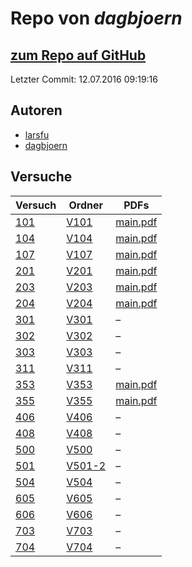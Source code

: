 # Repo von *dagbjoern*

## [zum Repo auf GitHub](https://github.com/dagbjoern/AP-Physik)

Letzter Commit: 12.07.2016 09:19:16

## Autoren
- [larsfu](https://github.com/larsfu)
- [dagbjoern](https://github.com/dagbjoern)

## Versuche

|       Versuch       |                              Ordner                               |                                                          PDFs                                                           |
|---------------------|-------------------------------------------------------------------|-------------------------------------------------------------------------------------------------------------------------|
|[101](../versuch/101)|[V101](https://github.com/dagbjoern/AP-Physik/tree/master/V101)    |[main.pdf](https://docs.google.com/viewer?url=https://raw.githubusercontent.com/dagbjoern/AP-Physik/master/V101/main.pdf)|
|[104](../versuch/104)|[V104](https://github.com/dagbjoern/AP-Physik/tree/master/V104)    |[main.pdf](https://docs.google.com/viewer?url=https://raw.githubusercontent.com/dagbjoern/AP-Physik/master/V104/main.pdf)|
|[107](../versuch/107)|[V107](https://github.com/dagbjoern/AP-Physik/tree/master/V107)    |[main.pdf](https://docs.google.com/viewer?url=https://raw.githubusercontent.com/dagbjoern/AP-Physik/master/V107/main.pdf)|
|[201](../versuch/201)|[V201](https://github.com/dagbjoern/AP-Physik/tree/master/V201)    |[main.pdf](https://docs.google.com/viewer?url=https://raw.githubusercontent.com/dagbjoern/AP-Physik/master/V201/main.pdf)|
|[203](../versuch/203)|[V203](https://github.com/dagbjoern/AP-Physik/tree/master/V203)    |[main.pdf](https://docs.google.com/viewer?url=https://raw.githubusercontent.com/dagbjoern/AP-Physik/master/V203/main.pdf)|
|[204](../versuch/204)|[V204](https://github.com/dagbjoern/AP-Physik/tree/master/V204)    |[main.pdf](https://docs.google.com/viewer?url=https://raw.githubusercontent.com/dagbjoern/AP-Physik/master/V204/main.pdf)|
|[301](../versuch/301)|[V301](https://github.com/dagbjoern/AP-Physik/tree/master/V301)    |–                                                                                                                        |
|[302](../versuch/302)|[V302](https://github.com/dagbjoern/AP-Physik/tree/master/V302)    |–                                                                                                                        |
|[303](../versuch/303)|[V303](https://github.com/dagbjoern/AP-Physik/tree/master/V303)    |–                                                                                                                        |
|[311](../versuch/311)|[V311](https://github.com/dagbjoern/AP-Physik/tree/master/V311)    |–                                                                                                                        |
|[353](../versuch/353)|[V353](https://github.com/dagbjoern/AP-Physik/tree/master/V353)    |[main.pdf](https://docs.google.com/viewer?url=https://raw.githubusercontent.com/dagbjoern/AP-Physik/master/V353/main.pdf)|
|[355](../versuch/355)|[V355](https://github.com/dagbjoern/AP-Physik/tree/master/V355)    |[main.pdf](https://docs.google.com/viewer?url=https://raw.githubusercontent.com/dagbjoern/AP-Physik/master/V355/main.pdf)|
|[406](../versuch/406)|[V406](https://github.com/dagbjoern/AP-Physik/tree/master/V406)    |–                                                                                                                        |
|[408](../versuch/408)|[V408](https://github.com/dagbjoern/AP-Physik/tree/master/V408)    |–                                                                                                                        |
|[500](../versuch/500)|[V500](https://github.com/dagbjoern/AP-Physik/tree/master/V500)    |–                                                                                                                        |
|[501](../versuch/501)|[V501-2](https://github.com/dagbjoern/AP-Physik/tree/master/V501-2)|–                                                                                                                        |
|[504](../versuch/504)|[V504](https://github.com/dagbjoern/AP-Physik/tree/master/V504)    |–                                                                                                                        |
|[605](../versuch/605)|[V605](https://github.com/dagbjoern/AP-Physik/tree/master/V605)    |–                                                                                                                        |
|[606](../versuch/606)|[V606](https://github.com/dagbjoern/AP-Physik/tree/master/V606)    |–                                                                                                                        |
|[703](../versuch/703)|[V703](https://github.com/dagbjoern/AP-Physik/tree/master/V703)    |–                                                                                                                        |
|[704](../versuch/704)|[V704](https://github.com/dagbjoern/AP-Physik/tree/master/V704)    |–                                                                                                                        |
